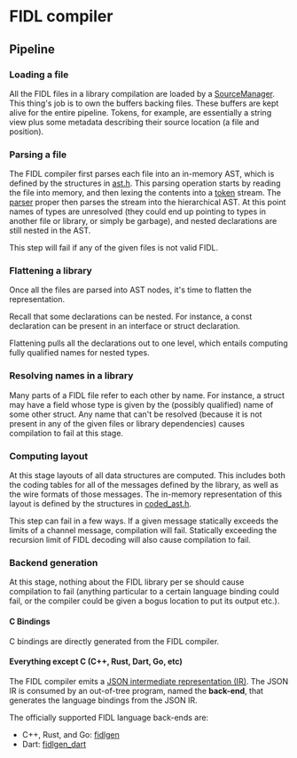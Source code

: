# FIDL compiler

## Pipeline

### Loading a file

All the FIDL files in a library compilation are loaded by a
[SourceManager](include/fidl/source_manager.h). This thing's job is to own the
buffers backing files. These buffers are kept alive for the entire pipeline.
Tokens, for example, are essentially a string view plus some metadata describing
their source location (a file and position).

### Parsing a file

The FIDL compiler first parses each file into an in-memory AST, which is defined
by the structures in [ast.h](include/fidl/ast.h). This parsing operation starts
by reading the file into memory, and then lexing the contents into a
[token](include/fidl/token.h) stream. The [parser](lib/parser.cpp) proper then
parses the stream into the hierarchical AST. At this point names of types are
unresolved (they could end up pointing to types in another file or library, or
simply be garbage), and nested declarations are still nested in the AST.

This step will fail if any of the given files is not valid FIDL.

### Flattening a library

Once all the files are parsed into AST nodes, it's time to flatten the
representation.

Recall that some declarations can be nested. For instance, a const declaration
can be present in an interface or struct declaration.

Flattening pulls all the declarations out to one level, which entails computing
fully qualified names for nested types.

### Resolving names in a library

Many parts of a FIDL file refer to each other by name. For instance, a struct
may have a field whose type is given by the (possibly qualified) name of some
other struct. Any name that can't be resolved (because it is not present in any
of the given files or library dependencies) causes compilation to fail at this
stage.

### Computing layout

At this stage layouts of all data structures are computed. This includes both
the coding tables for all of the messages defined by the library, as well as the
wire formats of those messages. The in-memory representation of this layout is
defined by the structures in [coded_ast.h](include/fidl/coded_ast.h).

This step can fail in a few ways. If a given message statically exceeds the
limits of a channel message, compilation will fail. Statically exceeding the
recursion limit of FIDL decoding will also cause compilation to fail.

### Backend generation

At this stage, nothing about the FIDL library per se should cause compilation to
fail (anything particular to a certain language binding could fail, or the
compiler could be given a bogus location to put its output etc.).

#### C Bindings

C bindings are directly generated from the FIDL compiler.

#### Everything except C (C++, Rust, Dart, Go, etc)

The FIDL compiler emits a [JSON intermediate representation (IR)](schema.json).
The JSON IR is consumed by an out-of-tree program, named the **back-end**, that
generates the language bindings from the JSON IR.

The officially supported FIDL language back-ends are:

* C++, Rust, and Go:
  [fidlgen](https://fuchsia.googlesource.com/fuchsia/+/master/garnet/go/src/fidl/compiler/backend)
* Dart:
  [fidlgen_dart](https://fuchsia.googlesource.com/topaz/+/master/bin/fidlgen_dart)
